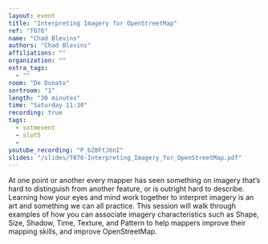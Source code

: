 ```yaml
---
layout: event
title: "Interpreting Imagery for OpenStreetMap"
ref: "T076"
name: "Chad Blevins"
authors: "Chad Blevins"
affiliations: ""
organization: ""
extra_tags:
  - ""
room: "De Donato"
sortroom: "1"
length: "30 minutes"
time: "Saturday 11:30"
recording: true
tags:
  - sotmevent
  - slot5
  - 
youtube_recording: "P_bZ8FtJ6nI"
slides: "/slides/T076-Interpreting_Imagery_for_OpenStreetMap.pdf"
---
```

At one point or another every mapper has seen something on imagery that’s hard to distinguish from another feature, or is outright hard to describe.  Learning how your eyes and mind work together to interpret imagery is an art and something we can all practice.  This session will walk through examples of how you can associate imagery characteristics such as Shape, Size, Shadow, Time, Texture, and Pattern to help mappers improve their mapping skills, and improve OpenStreetMap.  
